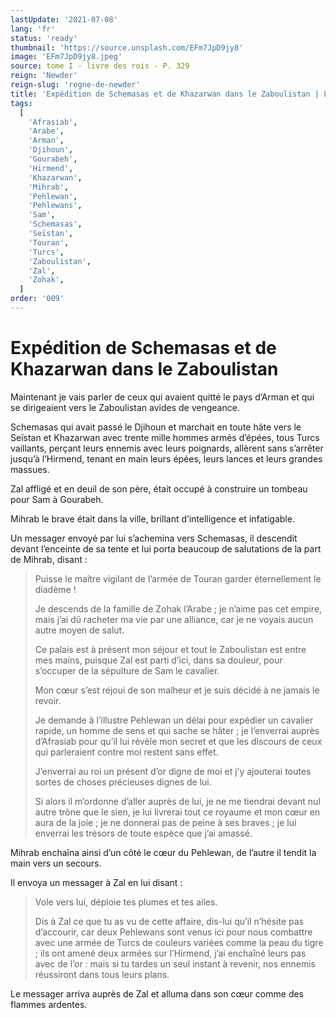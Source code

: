 ```yaml
---
lastUpdate: '2021-07-08'
lang: 'fr'
status: 'ready'
thumbnail: 'https://source.unsplash.com/EFm7JpD9jy8'
image: 'EFm7JpD9jy8.jpeg'
source: tome I - livre des rois - P. 329
reign: 'Newder'
reign-slug: 'regne-de-newder'
title: 'Expédition de Schemasas et de Khazarwan dans le Zaboulistan | Le Livre des Rois | Shâhnâmeh'
tags:
  [
    'Afrasiab',
    'Arabe',
    'Arman',
    'Djihoun',
    'Gourabeh',
    'Hirmend',
    'Khazarwan',
    'Mihrab',
    'Pehlewan',
    'Pehlewans',
    'Sam',
    'Schemasas',
    'Seïstan',
    'Touran',
    'Turcs',
    'Zaboulistan',
    'Zal',
    'Zohak',
  ]
order: '009'
---
```


<!-- LTeX: language=fr -->

# Expédition de Schemasas et de Khazarwan dans le Zaboulistan

Maintenant je vais parler de ceux qui avaient quitté le pays d’Arman et qui se dirigeaient vers le Zaboulistan avides de vengeance.

Schemasas qui avait passé le Djihoun et marchait en toute hâte vers le Seïstan et Khazarwan avec trente mille hommes armés d’épées, tous Turcs vaillants, perçant leurs ennemis avec leurs poignards, allèrent sans s’arrêter jusqu’à l’Hirmend, tenant en main leurs épées, leurs lances et leurs grandes massues.

Zal affligé et en deuil de son père, était occupé à construire un tombeau pour Sam à Gourabeh.

Mihrab le brave était dans la ville, brillant d’intelligence et infatigable.

Un messager envoyé par lui s’achemina vers Schemasas, il descendit devant l’enceinte de sa tente et lui porta beaucoup de salutations de la part de Mihrab, disant :

> Puisse le maître vigilant de l’armée de Touran garder éternellement le diadème !
>
> Je descends de la famille de Zohak l’Arabe ; je n’aime pas cet empire, mais j’ai dû racheter ma vie par une alliance, car je ne voyais aucun autre moyen de salut.
>
> Ce palais est à présent mon séjour et tout le Zaboulistan est entre mes mains, puisque Zal est parti d’ici, dans sa douleur, pour s’occuper de la sépulture de Sam le cavalier.
>
> Mon cœur s’est réjoui de son malheur et je suis décidé à ne jamais le revoir.
>
> Je demande à l’illustre Pehlewan un délai pour expédier un cavalier rapide, un homme de sens et qui sache se hâter ; je l’enverrai auprès d’Afrasiab pour qu’il lui révèle mon secret et que les discours de ceux qui parleraient contre moi restent sans effet.
>
> J’enverrai au roi un présent d’or digne de moi et j’y ajouterai toutes sortes de choses précieuses dignes de lui.
>
> Si alors il m’ordonne d’aller auprès de lui, je ne me tiendrai devant nul autre trône que le sien, je lui livrerai tout ce royaume et mon cœur en aura de la joie ; je ne donnerai pas de peine à ses braves ; je lui enverrai les trésors de toute espèce que j’ai amassé.

Mihrab enchaîna ainsi d’un côté le cœur du Pehlewan, de l’autre il tendit la main vers un secours.

Il envoya un messager à Zal en lui disant :

> Vole vers lui, déploie tes plumes et tes ailes.
>
> Dis à Zal ce que tu as vu de cette affaire, dis-lui qu’il n’hésite pas d’accourir, car deux Pehlewans sont venus ici pour nous combattre avec une armée de Turcs de couleurs variées comme la peau du tigre ; ils ont amené deux armées sur l’Hirmend, j’ai enchaîné leurs pas avec de l’or : mais si tu tardes un seul instant à revenir, nos ennemis réussiront dans tous leurs plans.

Le messager arriva auprès de Zal et alluma dans son cœur comme des flammes ardentes.
